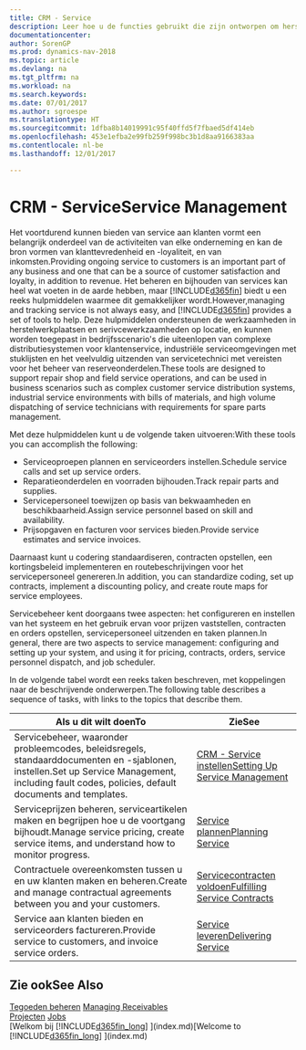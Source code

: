 ```yaml
---
title: CRM - Service
description: Leer hoe u de functies gebruikt die zijn ontworpen om herstelwerkplaats- en serivcewerkzaamheden te ondersteunen.
documentationcenter: 
author: SorenGP
ms.prod: dynamics-nav-2018
ms.topic: article
ms.devlang: na
ms.tgt_pltfrm: na
ms.workload: na
ms.search.keywords: 
ms.date: 07/01/2017
ms.author: sgroespe
ms.translationtype: HT
ms.sourcegitcommit: 1dfba8b14019991c95f40ffd5f7fbaed5df414eb
ms.openlocfilehash: 453e1efba2e99fb259f998bc3b1d8aa9166383aa
ms.contentlocale: nl-be
ms.lasthandoff: 12/01/2017

---
```

# <a name="service-management"></a><span data-ttu-id="29dd7-103">CRM - Service</span><span class="sxs-lookup"><span data-stu-id="29dd7-103">Service Management</span></span>
<span data-ttu-id="29dd7-104">Het voortdurend kunnen bieden van service aan klanten vormt een belangrijk onderdeel van de activiteiten van elke onderneming en kan de bron vormen van klanttevredenheid en -loyaliteit, en van inkomsten.</span><span class="sxs-lookup"><span data-stu-id="29dd7-104">Providing ongoing service to customers is an important part of any business and one that can be a source of customer satisfaction and loyalty, in addition to revenue.</span></span> <span data-ttu-id="29dd7-105">Het beheren en bijhouden van services kan heel wat voeten in de aarde hebben, maar [!INCLUDE[d365fin](includes/d365fin_md.md)] biedt u een reeks hulpmiddelen waarmee dit gemakkelijker wordt.</span><span class="sxs-lookup"><span data-stu-id="29dd7-105">However,managing and tracking service is not always easy, and [!INCLUDE[d365fin](includes/d365fin_md.md)] provides a set of tools to help.</span></span> <span data-ttu-id="29dd7-106">Deze hulpmiddelen ondersteunen de werkzaamheden in herstelwerkplaatsen en serivcewerkzaamheden op locatie, en kunnen worden toegepast in bedrijfsscenario's die uiteenlopen van complexe distributiesystemen voor klantenservice, industriële serviceomgevingen met stuklijsten en het veelvuldig uitzenden van servicetechnici met vereisten voor het beheer van reserveonderdelen.</span><span class="sxs-lookup"><span data-stu-id="29dd7-106">These tools are designed to support repair shop and field service operations, and can be used in business scenarios such as complex customer service distribution systems, industrial service environments with bills of materials, and high volume dispatching of service technicians with requirements for spare parts management.</span></span>  

 <span data-ttu-id="29dd7-107">Met deze hulpmiddelen kunt u de volgende taken uitvoeren:</span><span class="sxs-lookup"><span data-stu-id="29dd7-107">With these tools you can accomplish the following:</span></span>  

* <span data-ttu-id="29dd7-108">Serviceoproepen plannen en serviceorders instellen.</span><span class="sxs-lookup"><span data-stu-id="29dd7-108">Schedule service calls and set up service orders.</span></span>  
* <span data-ttu-id="29dd7-109">Reparatieonderdelen en voorraden bijhouden.</span><span class="sxs-lookup"><span data-stu-id="29dd7-109">Track repair parts and supplies.</span></span>  
* <span data-ttu-id="29dd7-110">Servicepersoneel toewijzen op basis van bekwaamheden en beschikbaarheid.</span><span class="sxs-lookup"><span data-stu-id="29dd7-110">Assign service personnel based on skill and availability.</span></span>  
* <span data-ttu-id="29dd7-111">Prijsopgaven en facturen voor services bieden.</span><span class="sxs-lookup"><span data-stu-id="29dd7-111">Provide service estimates and service invoices.</span></span>  

<span data-ttu-id="29dd7-112">Daarnaast kunt u codering standaardiseren, contracten opstellen, een kortingsbeleid implementeren en routebeschrijvingen voor het servicepersoneel genereren.</span><span class="sxs-lookup"><span data-stu-id="29dd7-112">In addition, you can standardize coding, set up contracts, implement a discounting policy, and create route maps for service employees.</span></span>  

<span data-ttu-id="29dd7-113">Servicebeheer kent doorgaans twee aspecten: het configureren en instellen van het systeem en het gebruik ervan voor prijzen vaststellen, contracten en orders opstellen, servicepersoneel uitzenden en taken plannen.</span><span class="sxs-lookup"><span data-stu-id="29dd7-113">In general, there are two aspects to service management: configuring and setting up your system, and using it for pricing, contracts, orders, service personnel dispatch, and job scheduler.</span></span>  

<span data-ttu-id="29dd7-114">In de volgende tabel wordt een reeks taken beschreven, met koppelingen naar de beschrijvende onderwerpen.</span><span class="sxs-lookup"><span data-stu-id="29dd7-114">The following table describes a sequence of tasks, with links to the topics that describe them.</span></span>   

|<span data-ttu-id="29dd7-115">**Als u dit wilt doen**</span><span class="sxs-lookup"><span data-stu-id="29dd7-115">**To**</span></span>|<span data-ttu-id="29dd7-116">**Zie**</span><span class="sxs-lookup"><span data-stu-id="29dd7-116">**See**</span></span>|  
|------------|-------------|  
|<span data-ttu-id="29dd7-117">Servicebeheer, waaronder probleemcodes, beleidsregels, standaarddocumenten en -sjablonen, instellen.</span><span class="sxs-lookup"><span data-stu-id="29dd7-117">Set up Service Management, including fault codes, policies, default documents and templates.</span></span>|[<span data-ttu-id="29dd7-118">CRM - Service instellen</span><span class="sxs-lookup"><span data-stu-id="29dd7-118">Setting Up Service Management</span></span>](service-setup-service.md)|  
|<span data-ttu-id="29dd7-119">Serviceprijzen beheren, serviceartikelen maken en begrijpen hoe u de voortgang bijhoudt.</span><span class="sxs-lookup"><span data-stu-id="29dd7-119">Manage service pricing, create service items, and understand how to monitor progress.</span></span>|[<span data-ttu-id="29dd7-120">Service plannen</span><span class="sxs-lookup"><span data-stu-id="29dd7-120">Planning Service</span></span>](service-plan-service.md)|  
|<span data-ttu-id="29dd7-121">Contractuele overeenkomsten tussen u en uw klanten maken en beheren.</span><span class="sxs-lookup"><span data-stu-id="29dd7-121">Create and manage contractual agreements between you and your customers.</span></span>|[<span data-ttu-id="29dd7-122">Servicecontracten voldoen</span><span class="sxs-lookup"><span data-stu-id="29dd7-122">Fulfilling Service Contracts</span></span>](service-fulfill-service-contracts.md)|  
|<span data-ttu-id="29dd7-123">Service aan klanten bieden en serviceorders factureren.</span><span class="sxs-lookup"><span data-stu-id="29dd7-123">Provide service to customers, and invoice service orders.</span></span>|[<span data-ttu-id="29dd7-124">Service leveren</span><span class="sxs-lookup"><span data-stu-id="29dd7-124">Delivering Service</span></span>](service-deliver-service.md)|  

## <a name="see-also"></a><span data-ttu-id="29dd7-125">Zie ook</span><span class="sxs-lookup"><span data-stu-id="29dd7-125">See Also</span></span>  
<span data-ttu-id="29dd7-126">[Tegoeden beheren](receivables-manage-receivables.md) </span><span class="sxs-lookup"><span data-stu-id="29dd7-126">[Managing Receivables](receivables-manage-receivables.md) </span></span>  
<span data-ttu-id="29dd7-127">[Projecten](projects-how-create-jobs.md) </span><span class="sxs-lookup"><span data-stu-id="29dd7-127">[Jobs](projects-how-create-jobs.md) </span></span>  
<span data-ttu-id="29dd7-128">[Welkom bij [!INCLUDE[d365fin_long](includes/d365fin_long_md.md)] ](index.md)</span><span class="sxs-lookup"><span data-stu-id="29dd7-128">[Welcome to [!INCLUDE[d365fin_long](includes/d365fin_long_md.md)] ](index.md)</span></span>

